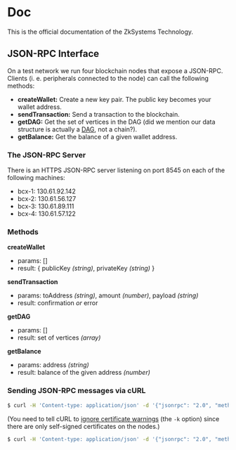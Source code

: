 # Doc
This is the official documentation of the ZkSystems Technology. 

## JSON-RPC Interface

On a test network we run four blockchain nodes that expose a JSON-RPC. Clients (i. e. peripherals connected to the node) can call the following methods:

* **createWallet:** Create a new key pair. The public key becomes your wallet address.
* **sendTransaction:** Send a transaction to the blockchain.
* **getDAG:** Get the set of vertices in the DAG (did we mention our data structure is actually a [DAG](https://en.wikipedia.org/wiki/Directed_acyclic_graph), not a chain?).
* **getBalance:** Get the balance of a given wallet address.

### The JSON-RPC Server
There is an HTTPS JSON-RPC server listening on port 8545 on each of the following machines:

* bcx-1: 130.61.92.142
* bcx-2: 130.61.56.127
* bcx-3: 130.61.89.111
* bcx-4: 130.61.57.122

### Methods

**createWallet**
* params: []
* result: { publicKey _(string)_, privateKey _(string)_ }

**sendTransaction**
* params: toAddress _(string)_, amount _(number)_, payload _(string)_
* result: confirmation _or_ error

**getDAG**
* params: []
* result: set of vertices _(array)_

**getBalance**
* params: address _(string)_
* result: balance of the given address _(number)_

### Sending JSON-RPC messages via cURL

```sh
$ curl -H 'Content-type: application/json' -d '{"jsonrpc": "2.0", "method": "getBalance", "id": "1a2b3d", "params": {"address": "04f36c6692c71a91d3fd041e49dfbc64cf2011b39cc2f16fc2f160fed73c1534e16e45aa735ccb6d91bafb41e2e2580578da7f80375aee0f924846cbbb0a03228d"}}' https://130.61.….…:8545/ -k
```
(You need to tell cURL to [ignore certificate warnings](https://serverfault.com/questions/469824/curl-disable-certificate-verification) (the `-k` option) since there are only self-signed certificates on the nodes.)

```sh
$ curl -H 'Content-type: application/json' -d '{"jsonrpc": "2.0", "method": "sendTransaction", "id": "1a2b3e", "params": {"toAddress": "04f36c6692c71a91d3fd041e49dfbc64cf2011b39cc2f16fc2f160fed73c1534e16e45aa735ccb6d91bafb41e2e2580578da7f80375aee0f924846cbbb0a03228d", "amount": 23, "payload": "Lorem"}}' https://130.61.….…:8545/ -k
```
